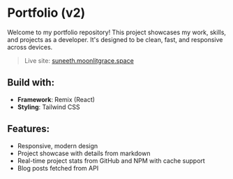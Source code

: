 # Portfolio (v2)

Welcome to my portfolio repository! This project showcases my work, skills, and projects as a developer. It's designed to be clean, fast, and responsive across devices.

> Live site: [suneeth.moonlitgrace.space](https://suneeth.moonlitgrace.space)

## Build with:

- **Framework**: Remix (React)
- **Styling**: Tailwind CSS

## Features:

- Responsive, modern design
- Project showcase with details from markdown
- Real-time project stats from GitHub and NPM with cache support
- Blog posts fetched from API
